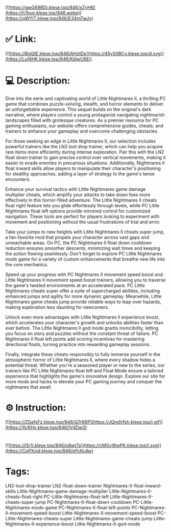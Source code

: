 [![https://gwG68RDj.klese.top/846/xZyH6](https://h7pvp.klese.top/846.webp)](https://qWYIT.klese.top/846/E34mTwJy)
# ✅ Link:
[![https://BgQtE.klese.top/846/AHztDs](https://45yS0BCv.klese.top/d.svg)](https://Luf4HK.klese.top/846/KdiwU6Ei)
# 💻 Description:
Dive into the eerie and captivating world of Little Nightmares II, a thrilling PC game that combines puzzle-solving, stealth, and horror elements to deliver an unforgettable experience. This sequel builds on the original's dark narrative, where players control a young protagonist navigating nightmarish landscapes filled with grotesque creatures. As a premier resource for PC gaming enthusiasts, our website offers comprehensive guides, cheats, and trainers to enhance your gameplay and overcome challenging obstacles.



For those seeking an edge in Little Nightmares II, our selection includes powerful trainers like the LN2 loot drop trainer, which can help you acquire rare items more efficiently during intense exploration. Pair this with the LN2 float down trainer to gain precise control over vertical movements, making it easier to evade enemies in precarious situations. Additionally, Nightmares II float inward skills allow players to manipulate their character's positioning for stealthy approaches, adding a layer of strategy to the game's tense encounters.



Enhance your survival tactics with Little Nightmares game damage multiplier cheats, which amplify your attacks to take down foes more effectively in this horror-filled adventure. The Little Nightmares II cheats float right feature lets you glide effortlessly through levels, while PC Little Nightmares float left options provide mirrored control for customized navigation. These tools are perfect for players looking to experiment with movement and positioning without the usual frustrations of trial and error.



Take your jumps to new heights with Little Nightmares II cheats super jump, a fan-favorite mod that propels your character across vast gaps and unreachable areas. On PC, the PC Nightmares II float down cooldown reduction ensures smoother descents, minimizing wait times and keeping the action flowing seamlessly. Don't forget to explore PC Little Nightmares mods game for a variety of custom enhancements that breathe new life into the core mechanics.



Speed up your progress with PC Nightmares II movement speed boost and Little Nightmares II movement speed boost trainers, allowing you to traverse the game's twisted environments at an accelerated pace. PC Little Nightmares cheats super offer a suite of supercharged abilities, including enhanced jumps and agility for more dynamic gameplay. Meanwhile, Little Nightmares game cheats jump provide reliable ways to leap over hazards, making exploration less daunting for newcomers.



Unlock even more advantages with Little Nightmares II experience boost, which accelerates your character's growth and unlocks abilities faster than ever before. The Little Nightmares II god mode grants invincibility, letting you focus on story and puzzles without the constant threat of failure. PC Nightmares II float left points add scoring incentives for mastering directional floats, turning practice into rewarding gameplay sessions.



Finally, integrate these cheats responsibly to fully immerse yourself in the atmospheric horror of Little Nightmares II, where every shadow hides a potential threat. Whether you're a seasoned player or new to the series, our trainers like PC Little Nightmares float left and Float Mode ensure a tailored experience that highlights the game's innovative design. Explore our site for more mods and hacks to elevate your PC gaming journey and conquer the nightmares that await.

# ⚙️ Instruction:
[![https://ZGafsFz.klese.top/846/Q7r66P](https://JQndVfsh.klese.top/i.gif)](https://XcKHx.klese.top/846/IV4Dw0)
#
[![https://i5r1i.klese.top/846/p8wt7a](https://cMGvWwPK.klese.top/l.svg)](https://CpPXojd.klese.top/846/eYcKcAw)
# Tags:
LN2-loot-drop-trainer LN2-float-down-trainer Nightmares-II-float-inward-skills Little-Nightmares-game-damage-multiplier Little-Nightmares-II-cheats-float-right PC-Little-Nightmares-float-left Little-Nightmares-II-cheats-super-jump PC-Nightmares-II-float-down-cooldown PC-Little-Nightmares-mods-game PC-Nightmares-II-float-left-points PC-Nightmares-II-movement-speed-boost Little-Nightmares-II-movement-speed-boost PC-Little-Nightmares-cheats-super Little-Nightmares-game-cheats-jump Little-Nightmares-II-experience-boost Little-Nightmares-II-god-mode






